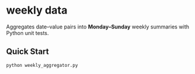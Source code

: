 # weekly data 

Aggregates date–value pairs into **Monday–Sunday** weekly summaries with Python unit tests.

## Quick Start
```bash
python weekly_aggregator.py
